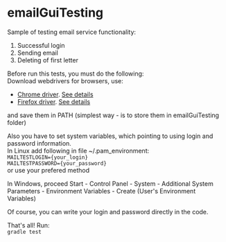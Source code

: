# emailGuiTesting
Sample of testing email service functionality:  
1. Successful login    
2. Sending email    
3. Deleting of first letter    

Before run this tests, you must do the following:  
Download webdrivers for browsers, use:  
* [Chrome driver](http://chromedriver.storage.googleapis.com/index.html). [See details](https://github.com/SeleniumHQ/selenium/wiki/ChromeDriver)
* [Firefox driver](https://github.com/mozilla/geckodriver/releases). [See details](https://github.com/mozilla/geckodriver)  

and save them in PATH (simplest way - is to store them in emailGuiTesting folder)

Also you have to set system variables, which pointing to using login and password information.  
In Linux add following in file ~/.pam_environment:  
`MAILTESTLOGIN={your_login}  `  
`MAILTESTPASSWORD={your_password}`  
or use your prefered method

In Windows, proceed Start - Control Panel - System - Additional System Parameters - Environment Variables - Create (User's Environment Variables)

Of course, you can write your login and password directly in the code.

That's all! Run:    
`gradle test`  
